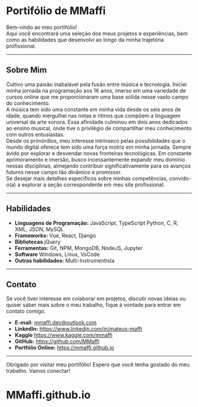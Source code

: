 # Portifólio de MMaffi

Bem-vindo ao meu portifólio! <br>
Aqui você encontrará uma seleção dos meus projetos e experiências, bem como as habilidades que desenvolvi ao longo da minha trajetória profissional.

---

## Sobre Mim

Cultivo uma paixão inabalável pela fusão entre música e tecnologia. Iniciei minha jornada na programação aos 16 anos, imerso em uma variedade de cursos online que me proporcionaram uma base sólida nesse vasto campo do conhecimento. <br>
A música tem sido uma constante em minha vida desde os seis anos de idade, quando mergulhei nas notas e ritmos que compõem a linguagem universal da arte sonora. Essa afinidade culminou em dois anos dedicados ao ensino musical, onde tive o privilégio de compartilhar meu conhecimento com outros entusiastas. <br>
Desde os primórdios, meu interesse intrínseco pelas possibilidades que o mundo digital oferece tem sido uma força motriz em minha jornada. Sempre ávido por explorar e desvendar novas fronteiras tecnológicas. Em constante aprimoramento e imersão, busco incessantemente expandir meu domínio nessas disciplinas, almejando contribuir significativamente para os avanços futuros nesse campo tão dinâmico e promissor. <br>
Se desejar mais detalhes específicos sobre minhas competências, convido-o(a) a explorar a seção correspondente em meu site profissional.

---

## Habilidades

- **Linguagens de Programação:** JavaScript, TypeScript Python, C, R, XML, JSON, MySQL
- **Frameworks:** Vue, React, Django
- **Bibliotecas** jQuery
- **Ferramentas:** Git, NPM, MongoDB, NodeJS, Jupyter
- **Software** Windows, Linux, VsCode
- **Outras habilidades:** Multi-Instrumentista

---

## Contato

Se você tiver interesse em colaborar em projetos, discutir novas ideias ou quiser saber mais sobre o meu trabalho, fique à vontade para entrar em contato comigo.

- **E-mail:** mmaffi.dev@outlook.com
- **LinkedIn:** https://www.linkedin.com/in/mateus-maffi
- **Kaggle** https://www.kaggle.com/mmaffi
- **GitHub:** https://github.com/MMaffi
- **Portfólio Online:** https://mmaffi.github.io

---

Obrigado por visitar meu portifólio! Espero que você tenha gostado do meu trabalho. Vamos conectar!

# MMaffi.github.io
